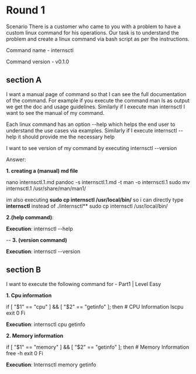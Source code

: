 # Round 1
Scenario There is a customer who came to you with a problem to have a custom linux command for his operations. Our task is to understand the problem and create a linux command via bash script as per the instructions.

Command name - internsctl                                                                                                                                                                        



Command version - v0.1.0

## section A
I want a manual page of command so that I can see the full documentation of the command. For example if you execute the command man ls as output we get the doc and usage guidelines. Similarly if I execute man internsctl I want to see the manual of my command.

Each linux command has an option --help which helps the end user to understand the use cases via examples. Similarly if I execute internsctl --help it should provide me the necessary help

I want to see version of my command by executing internsctl --version

Answer:

 **1. creating a  (manual) md file**

nano internsctl.1.md
pandoc -s internsctl.1.md -t man -o internsctl.1
sudo mv internsctl.1 /usr/share/man/man1/

im also executing **sudo cp internsctl /usr/local/bin/** so i can directly type **internsctl** instead of ./internsctl**
sudo cp internsctl /usr/local/bin/

**2.(help command)**: 


**Execution**: 
internsctl --help

-- **3. (version command)**


**Execution**: 
internsctl --version


## section B

I want to execute the following command for -
Part1 | Level Easy


**1. Cpu information**

if [ "$1" == "cpu" ] && [ "$2" == "getinfo" ]; then
    # CPU Information
    lscpu
    exit 0
Fi

**Execution**: 
internsctl cpu getinfo


**2. Memory information**

if [ "$1" == "memory" ] && [ "$2" == "getinfo" ]; then
    # Memory Information
    free -h
    exit 0
Fi


**Execution**: 
Internsctl memory getinfo







